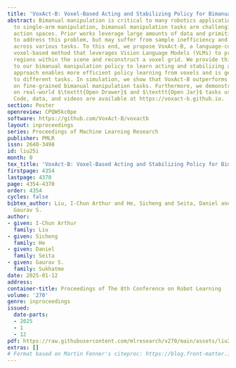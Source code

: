 ```yaml
---
title: 'VoxAct-B: Voxel-Based Acting and Stabilizing Policy for Bimanual Manipulation'
abstract: Bimanual manipulation is critical to many robotics applications. In contrast
  to single-arm manipulation, bimanual manipulation tasks are challenging due to higher-dimensional
  action spaces. Prior works leverage large amounts of data and primitive actions
  to address this problem, but may suffer from sample inefficiency and limited generalization
  across various tasks. To this end, we propose VoxAct-B, a language-conditioned,
  voxel-based method that leverages Vision Language Models (VLMs) to prioritize key
  regions within the scene and reconstruct a voxel grid. We provide this voxel grid
  to our bimanual manipulation policy to learn acting and stabilizing actions. This
  approach enables more efficient policy learning from voxels and is generalizable
  to different tasks. In simulation, we show that VoxAct-B outperforms strong baselines
  on fine-grained bimanual manipulation tasks. Furthermore, we demonstrate VoxAct-B
  on real-world $\texttt{Open Drawer}$ and $\texttt{Open Jar}$ tasks using two UR5s.
  Code, data, and videos are available at https://voxact-b.github.io.
section: Poster
openreview: CPQW5kc0pe
software: https://github.com/VoxAct-B/voxactb
layout: inproceedings
series: Proceedings of Machine Learning Research
publisher: PMLR
issn: 2640-3498
id: liu25i
month: 0
tex_title: 'VoxAct-B: Voxel-Based Acting and Stabilizing Policy for Bimanual Manipulation'
firstpage: 4354
lastpage: 4370
page: 4354-4370
order: 4354
cycles: false
bibtex_author: Liu, I-Chun Arthur and He, Sicheng and Seita, Daniel and Sukhatme,
  Gaurav S.
author:
- given: I-Chun Arthur
  family: Liu
- given: Sicheng
  family: He
- given: Daniel
  family: Seita
- given: Gaurav S.
  family: Sukhatme
date: 2025-01-12
address:
container-title: Proceedings of The 8th Conference on Robot Learning
volume: '270'
genre: inproceedings
issued:
  date-parts:
  - 2025
  - 1
  - 12
pdf: https://raw.githubusercontent.com/mlresearch/v270/main/assets/liu25i/liu25i.pdf
extras: []
# Format based on Martin Fenner's citeproc: https://blog.front-matter.io/posts/citeproc-yaml-for-bibliographies/
---
```

